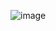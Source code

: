 ![image](https://github.com/CWisda/Rothko-Painting/assets/110426681/dd38b663-cd8b-4843-ac63-c06559ad9b96)
